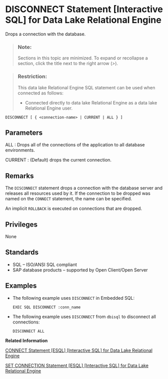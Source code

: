 <!-- loioa61bf2a484f2101586c89bad47992194 -->

# DISCONNECT Statement \[Interactive SQL\] for Data Lake Relational Engine

Drops a connection with the database.



> ### Note:  
> Sections in this topic are minimized. To expand or recollapse a section, click the title next to the right arrow \(*\>*\).



> ### Restriction:  
> This data lake Relational Engine SQL statement can be used when connected as follows:
> 
> -   Connected directly to data lake Relational Engine as a data lake Relational Engine user.



```
DISCONNECT [ { <connection-name> | CURRENT | ALL } ]
```



<a name="loioa61bf2a484f2101586c89bad47992194__IQ_Parameters"/>

## Parameters

 ALL
 :   Drops all of the connections of the application to all database environments.

  CURRENT
 :   \(Default\) drops the current connection.

 

<a name="loioa61bf2a484f2101586c89bad47992194__IQ_Usage"/>

## Remarks

The `DISCONNECT` statement drops a connection with the database server and releases all resources used by it. If the connection to be dropped was named on the `CONNECT` statement, the name can be specified.

An implicit `ROLLBACK` is executed on connections that are dropped.



<a name="loioa61bf2a484f2101586c89bad47992194__IQ_Permissions"/>

## Privileges

None



<a name="loioa61bf2a484f2101586c89bad47992194__IQ_Standards"/>

## Standards

-   SQL – ISO/ANSI SQL compliant
-   SAP database products – supported by Open Client/Open Server



<a name="loioa61bf2a484f2101586c89bad47992194__IQ_Examples"/>

## Examples

-   The following example uses `DISCONNECT` in Embedded SQL:

    ```
    EXEC SQL DISCONNECT :conn_name
    ```

-   The following example uses `DISCONNECT` from `dbisql` to disconnect all connections:

    ```
    DISCONNECT ALL
    ```


**Related Information**  


[CONNECT Statement \[ESQL\] \[Interactive SQL\] for Data Lake Relational Engine](connect-statement-esql-interactive-sql-for-data-lake-relational-engine-a6164a2.md "Establishes a connection to the database identified by database-name running on the server identified by engine-name.")

[SET CONNECTION Statement \[ESQL\] \[Interactive SQL\] for Data Lake Relational Engine](set-connection-statement-esql-interactive-sql-for-data-lake-relational-engine-a6257ba.md "Changes the active database connection.")

